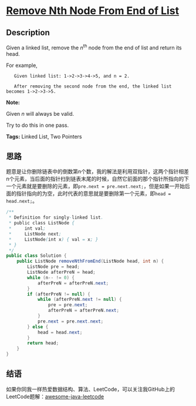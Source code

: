 # [Remove Nth Node From End of List][title]

## Description

Given a linked list, remove the *n*<sup>th</sup> node from the end of list and return its head.

For example,

```
   Given linked list: 1->2->3->4->5, and n = 2.

   After removing the second node from the end, the linked list becomes 1->2->3->5.
```

**Note:**

Given *n* will always be valid.

Try to do this in one pass.

**Tags:** Linked List, Two Pointers

## 思路

题意是让你删除链表中的倒数第n个数，我的解法是利用双指针，这两个指针相差n个元素，当后面的指针扫到链表末尾的时候，自然它前面的那个指针所指向的下一个元素就是要删除的元素，即`pre.next = pre.next.next;`，但是如果一开始后面的指针指向的为空，此时代表的意思就是要删除第一个元素，即`head = head.next;`。

``` java
/**
 * Definition for singly-linked list.
 * public class ListNode {
 *     int val;
 *     ListNode next;
 *     ListNode(int x) { val = x; }
 * }
 */
public class Solution {
    public ListNode removeNthFromEnd(ListNode head, int n) {
        ListNode pre = head;
        ListNode afterPreN = head;
        while (n-- != 0) {
            afterPreN = afterPreN.next;
        }
        if (afterPreN != null) {
            while (afterPreN.next != null) {
                pre = pre.next;
                afterPreN = afterPreN.next;
            }
            pre.next = pre.next.next;
        } else {
            head = head.next;
        }
        return head;
    }
}
```


## 结语

如果你同我一样热爱数据结构、算法、LeetCode，可以关注我GitHub上的LeetCode题解：[awesome-java-leetcode][ajl]



[title]: https://leetcode.com/problems/remove-nth-node-from-end-of-list
[ajl]: https://github.com/Blankj/awesome-java-leetcode

